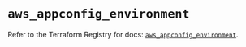 # `aws_appconfig_environment`

Refer to the Terraform Registry for docs: [`aws_appconfig_environment`](https://registry.terraform.io/providers/hashicorp/aws/5.38.0/docs/resources/appconfig_environment).

